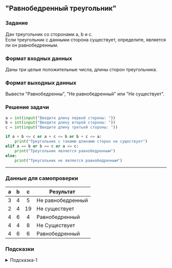 ## "Равнобедренный треугольник"

### Задание

Дан треугольник со сторонами a, b и c. \
Если треугольник с данными сторона существует, определите, является ли он равнобедренным.

### Формат входных данных

Даны три целые положительные числа, длины сторон треугольника.

### Формат выходных данных

Вывести "Равнобедренны", "Не равнобедренный" или "Не существует".

### Решение задачи

```python
a = int(input("Введите длину первой стороны: "))
b = int(input("Введите длину второй стороны: "))
c = int(input("Введите длину третьей стороны: "))

if a + b <= c or a + c <= b or b + c <= a:
    print("Треугольник с такими длинами сторон не существует")
elif a == b or b == c or a == c:
    print("Треугольник является равнобедренным")
else:
    print("Треугольник не является равнобедренным")

```

---

### Данные для самопроверки

| a | b | c | Результат |
| :---: | :---: | :---: | --- |
|   3   |   4   |   5   | Не равнобедренный |
|   2   |   4   |   19   | Не существует |
|   4   |   6   |   4   | Равнобедренный |
|   4   |   4   |   8   | Не Существует |
|   4   |   6   |   6   | Равнобедренный |
### Подсказки

<details>
<summary>Подсказка-1</summary>
Треугольник существует только тогда, когда сумма длин любых его двух сторон больше третьей стороны.
</details>

